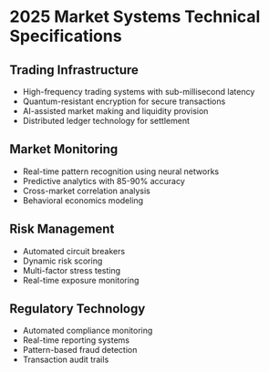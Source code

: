 # 2025 Market Systems Technical Specifications

## Trading Infrastructure
- High-frequency trading systems with sub-millisecond latency
- Quantum-resistant encryption for secure transactions
- AI-assisted market making and liquidity provision
- Distributed ledger technology for settlement

## Market Monitoring
- Real-time pattern recognition using neural networks
- Predictive analytics with 85-90% accuracy
- Cross-market correlation analysis
- Behavioral economics modeling

## Risk Management
- Automated circuit breakers
- Dynamic risk scoring
- Multi-factor stress testing
- Real-time exposure monitoring

## Regulatory Technology
- Automated compliance monitoring
- Real-time reporting systems
- Pattern-based fraud detection
- Transaction audit trails
